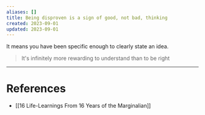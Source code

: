 ```yaml
---
aliases: []
title: Being disproven is a sign of good, not bad, thinking
created: 2023-09-01
updated: 2023-09-01
---
```

It means you have been specific enough to clearly state an idea.

> It's infinitely more rewarding to understand than to be right

---
# References
* [[16 Life-Learnings From 16 Years of the Marginalian]]